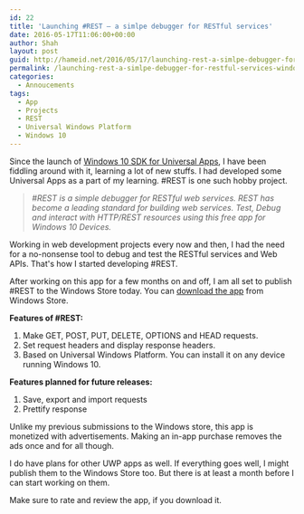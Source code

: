 ```yaml
---
id: 22
title: 'Launching #REST – a simlpe debugger for RESTful services'
date: 2016-05-17T11:06:00+00:00
author: Shah
layout: post
guid: http://hameid.net/2016/05/17/launching-rest-a-simlpe-debugger-for-restful-services-windows-10-universal-app/
permalink: /launching-rest-a-simlpe-debugger-for-restful-services-windows-10-universal-app/
categories:
  - Annoucements
tags:
  - App
  - Projects
  - REST
  - Universal Windows Platform
  - Windows 10
---
```

Since the launch of [Windows 10 SDK for Universal Apps](https://dev.windows.com/), I have been fiddling around with it, learning a lot of new stuffs. I had developed some Universal Apps as a part of my learning. #REST is one such hobby project. 

> _#REST is a simple debugger for RESTful web services. REST has become a leading standard for building web services. Test, Debug and interact with HTTP/REST resources using this free app for Windows 10 Devices._

Working in web development projects every now and then, I had the need for a no-nonsense tool to debug and test the RESTful services and Web APIs. That's how I started developing #REST.

After working on this app for a few months on and off, I am all set to publish #REST to the Windows Store today. You can [download the app](https://www.microsoft.com/store/productid/9NBLGGH4W4DN) from Windows Store. 

**Features of #REST:**

  1. Make GET, POST, PUT, DELETE, OPTIONS and HEAD requests. 
  2. Set request headers and display response headers. 
  3. Based on Universal Windows Platform. You can install it on any device running Windows 10.

**Features planned for future releases:**

  1. Save, export and import requests 
  2. Prettify response

Unlike my previous submissions to the Windows store, this app is monetized with advertisements. Making an in-app purchase removes the ads once and for all though.

I do have plans for other UWP apps as well. If everything goes well, I might publish them to the Windows Store too. But there is at least a month before I can start working on them.

Make sure to rate and review the app, if you download it.
